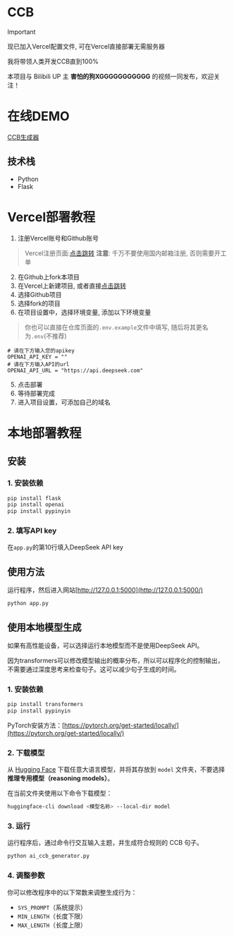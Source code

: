 # CCB
>[!IMPORTANT]
>
>现已加入Vercel配置文件, 可在Vercel直接部署无需服务器

我将带领人类开发CCB直到100%

本项目与 Bilibili UP 主 **害怕的狗XGGGGGGGGGGG** 的视频一同发布，欢迎关注！
# 在线DEMO
<!--作者需要在合并拉去请求时更换链接内容↓-->
[CCB生成器](https://ccb.focalors.ltd)

## 技术栈
- Python
- Flask

# Vercel部署教程
1. 注册Vercel账号和Github账号
> Vercel注册页面:[点击跳转](https://vercel.com/signup)
> **注意**: 千万不要使用国内邮箱注册, 否则需要开工单
2. 在Github上fork本项目
3. 在Vercel上新建项目, 或者直接[点击跳转](https://vercel.com/new)
4. 选择Github项目
5. 选择fork的项目
6. 在项目设置中，选择环境变量, 添加以下环境变量
> 你也可以直接在仓库页面的`.env.example`文件中填写, 随后将其更名为`.env`(不推荐)
```
# 请在下方输入您的apikey
OPENAI_API_KEY = ""
# 请在下方输入API的url
OPENAI_API_URL = "https://api.deepseek.com"
```
5. 点击部署
6. 等待部署完成
7. 进入项目设置，可添加自己的域名
# 本地部署教程
## 安装
### 1. 安装依赖
```bash
pip install flask
pip install openai
pip install pypinyin
```

### 2. 填写API key
在`app.py`的第10行填入DeepSeek API key

## 使用方法
运行程序，然后进入网站[http://127.0.0.1:5000](http://127.0.0.1:5000/)
```bash
python app.py
```

## 使用本地模型生成
如果有高性能设备，可以选择运行本地模型而不是使用DeepSeek API。

因为transformers可以修改模型输出的概率分布，所以可以程序化的控制输出，不需要通过深度思考来检查句子。这可以减少句子生成的时间。
### 1. 安装依赖
```bash
pip install transformers
pip install pypinyin
```
PyTorch安装方法：[https://pytorch.org/get-started/locally/](https://pytorch.org/get-started/locally/)

### 2. 下载模型
从 [Hugging Face](https://huggingface.co/) 下载任意大语言模型，并将其存放到 `model` 文件夹，不要选择 **推理专用模型（reasoning models）**。

在当前文件夹使用以下命令下载模型：
```bash
huggingface-cli download <模型名称> --local-dir model
```

### 3. 运行
运行程序后，通过命令行交互输入主题，并生成符合规则的 CCB 句子。
```bash
python ai_ccb_generator.py
```

### 4. 调整参数
你可以修改程序中的以下常数来调整生成行为：
- `SYS_PROMPT`（系统提示）
- `MIN_LENGTH`（长度下限）
- `MAX_LENGTH`（长度上限）
